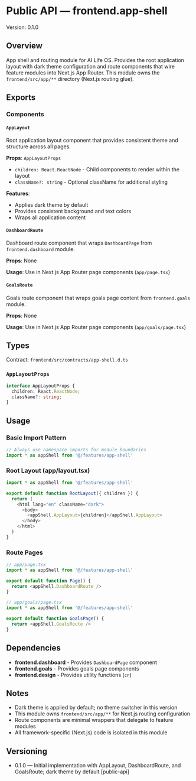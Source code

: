 # Public API — frontend.app-shell
Version: 0.1.0

## Overview
App shell and routing module for AI Life OS. Provides the root application layout with dark theme configuration and route components that wire feature modules into Next.js App Router. This module owns the `frontend/src/app/**` directory (Next.js routing glue).

## Exports

### Components

#### `AppLayout`
Root application layout component that provides consistent theme and structure across all pages.

**Props**: `AppLayoutProps`
- `children: React.ReactNode` - Child components to render within the layout
- `className?: string` - Optional className for additional styling

**Features**:
- Applies dark theme by default
- Provides consistent background and text colors
- Wraps all application content

#### `DashboardRoute`
Dashboard route component that wraps `DashboardPage` from `frontend.dashboard` module.

**Props**: None

**Usage**: Use in Next.js App Router page components (`app/page.tsx`)

#### `GoalsRoute`
Goals route component that wraps goals page content from `frontend.goals` module.

**Props**: None

**Usage**: Use in Next.js App Router page components (`app/goals/page.tsx`)

## Types
Contract: `frontend/src/contracts/app-shell.d.ts`

### `AppLayoutProps`
```typescript
interface AppLayoutProps {
  children: React.ReactNode;
  className?: string;
}
```

## Usage

### Basic Import Pattern
```typescript
// Always use namespace imports for module boundaries
import * as appShell from '@/features/app-shell'
```

### Root Layout (app/layout.tsx)
```typescript
import * as appShell from '@/features/app-shell'

export default function RootLayout({ children }) {
  return (
    <html lang="en" className="dark">
      <body>
        <appShell.AppLayout>{children}</appShell.AppLayout>
      </body>
    </html>
  )
}
```

### Route Pages
```typescript
// app/page.tsx
import * as appShell from '@/features/app-shell'

export default function Page() {
  return <appShell.DashboardRoute />
}

// app/goals/page.tsx
import * as appShell from '@/features/app-shell'

export default function GoalsPage() {
  return <appShell.GoalsRoute />
}
```

## Dependencies
- **frontend.dashboard** - Provides `DashboardPage` component
- **frontend.goals** - Provides goals page components
- **frontend.design** - Provides utility functions (`cn`)

## Notes
- Dark theme is applied by default; no theme switcher in this version
- This module owns `frontend/src/app/**` for Next.js routing configuration
- Route components are minimal wrappers that delegate to feature modules
- All framework-specific (Next.js) code is isolated in this module

## Versioning
- 0.1.0 — Initial implementation with AppLayout, DashboardRoute, and GoalsRoute; dark theme by default [public-api]
